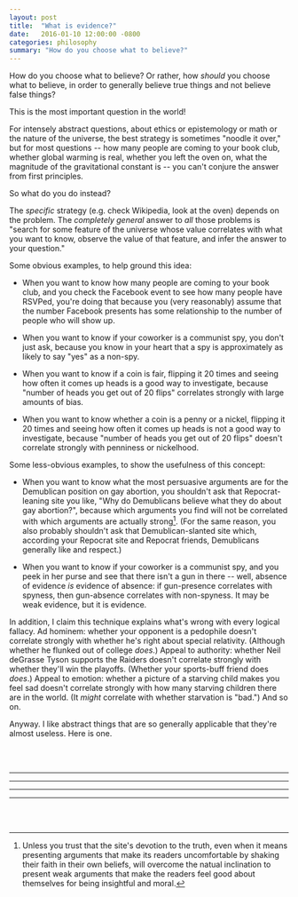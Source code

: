 ```yaml
---
layout: post
title:  "What is evidence?"
date:   2016-01-10 12:00:00 -0800
categories: philosophy
summary: "How do you choose what to believe?"
---
```


How do you choose what to believe? Or rather, how *should* you choose what to believe, in order to generally believe true things and not believe false things?

This is the most important question in the world!

For intensely abstract questions, about ethics or epistemology or math or the nature of the universe, the best strategy is sometimes "noodle it over," but for most questions -- how many people are coming to your book club, whether global warming is real, whether you left the oven on, what the magnitude of the gravitational constant is -- you can't conjure the answer from first principles.

So what do you do instead?

The *specific* strategy (e.g. check Wikipedia, look at the oven) depends on the problem. The *completely general* answer to *all* those problems is "search for some feature of the universe whose value correlates with what you want to know, observe the value of that feature, and infer the answer to your question."

Some obvious examples, to help ground this idea:

- When you want to know how many people are coming to your book club, and you check the Facebook event to see how many people have RSVPed, you're doing that because you (very reasonably) assume that the number Facebook presents has some relationship to the number of people who will show up.

- When you want to know if your coworker is a communist spy, you don't just ask, because you know in your heart that a spy is approximately as likely to say "yes" as a non-spy.

- When you want to know if a coin is fair, flipping it 20 times and seeing how often it comes up heads is a good way to investigate, because "number of heads you get out of 20 flips" correlates strongly with large amounts of bias.

- When you want to know whether a coin is a penny or a nickel, flipping it 20 times and seeing how often it comes up heads is not a good way to investigate, because "number of heads you get out of 20 flips" doesn't correlate strongly with penniness or nickelhood.



Some less-obvious examples, to show the usefulness of this concept:

- When you want to know what the most persuasive arguments are for the Demublican position on gay abortion, you shouldn't ask that Repocrat-leaning site you like, "Why do Demublicans believe what they do about gay abortion?", because which arguments you find will not be correlated with which arguments are actually strong[^unless-you-trust-it]. (For the same reason, you also probably shouldn't ask that Demublican-slanted site which, according your Repocrat site and Repocrat friends, Demublicans generally like and respect.)

- When you want to know if your coworker is a communist spy, and you peek in her purse and see that there isn't a gun in there -- well, absence of evidence *is* evidence of absence: if gun-presence correlates with spyness, then gun-absence correlates with non-spyness. It may be weak evidence, but it is evidence.



In addition, I claim this technique explains what's wrong with every logical fallacy. Ad hominem: whether your opponent is a pedophile doesn't correlate strongly with whether he's right about special relativity. (Although whether he flunked out of college *does*.) Appeal to authority: whether Neil deGrasse Tyson supports the Raiders doesn't correlate strongly with whether they'll win the playoffs. (Whether your sports-buff friend does *does*.) Appeal to emotion: whether a picture of a starving child makes you feel sad doesn't correlate strongly with how many starving children there are in the world. (It *might* correlate with whether starvation is "bad.") And so on.

Anyway. I like abstract things that are so generally applicable that they're almost useless. Here is one.


<br/><br/>
<hr/><hr/><hr/><hr/>
<br/><br/>


[^unless-you-trust-it]: Unless you trust that the site's devotion to the truth, even when it means presenting arguments that make its readers uncomfortable by shaking their faith in their own beliefs, will overcome the natual inclination to present weak arguments that make the readers feel good about themselves for being insightful and moral.
